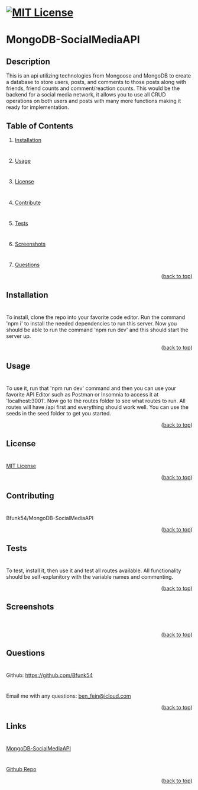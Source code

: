 # [![MIT License](https://img.shields.io/badge/License-MIT-yellow)](https://opensource.org/licenses/MIT)

# MongoDB-SocialMediaAPI

## Description
This is an api utilizing technologies from Mongoose and MongoDB to create a database to store users, posts, and comments to those posts along with friends, friend counts and  comment/reaction counts. This would be the backend for a social media network, it allows you to use all CRUD operations on both users and posts with many more functions making it ready for implementation.

## Table of Contents
1. [Installation](#installation)
#
2. [Usage](#usage)
#
3. [License](#license)
#
4. [Contribute](#contributing)
#
5. [Tests](#tests)
#
6. [Screenshots](#screenshots)
#
7. [Questions](#questions)

<p align="right">(<a href="#mit-license">back to top</a>)</p>

## Installation
#
To install, clone the repo into your favorite code editor. Run the command 'npm i' to install the needed dependencies to run this server. Now you should be able to run the command 'npm run dev' and this should start the server up.
<p align="right">(<a href="#mit-license">back to top</a>)</p>

## Usage
#
To use it, run that 'npm run dev' command and then you can use your favorite API Editor such as Postman or Insomnia to access it at 'localhost:3001'. Now go to the routes folder to see what routes to run. All routes will have /api first and everything should work well. You can use the seeds in the seed folder to get you started.
<p align="right">(<a href="#mit-license">back to top</a>)</p>

## License
#
[MIT License](https://opensource.org/licenses/MIT)
<p align="right">(<a href="#mit-license">back to top</a>)</p>

## Contributing
#
Bfunk54/MongoDB-SocialMediaAPI
<p align="right">(<a href="#mit-license">back to top</a>)</p>

## Tests
#
To test, install it, then use it and test all routes available. All functionality should be self-explanitory with the variable names and commenting.
<p align="right">(<a href="#mit-license">back to top</a>)</p>

## Screenshots
#
![]()
<p align="right">(<a href="mit-license">back to top</a>)</p>

## Questions
#
Github: https://github.com/Bfunk54
#
Email me with any questions: ben_fein@icloud.com
<p align="right">(<a href="#mit-license">back to top</a>)</p>

## Links
#
[MongoDB-SocialMediaAPI]()
#
[Github Repo]()
<p align="right">(<a href="#mit-license">back to top</a>)</p>
